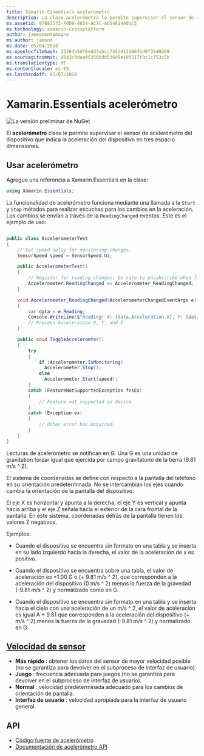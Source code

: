 ```yaml
---
title: Xamarin.Essentials acelerómetro
description: La clase acelerómetro le permite supervisar el sensor de acelerómetro del dispositivo que indica la aceleración del dispositivo en tres espacio dimensiones.
ms.assetid: 97883573-F0D9-4854-AC7C-A654814401C5
ms.technology: xamarin-crossplatform
author: jamesmontemagno
ms.author: jamont
ms.date: 05/04/2018
ms.openlocfilehash: 33364b5df8edd3a5cc745d0131067bd9f3940d69
ms.sourcegitcommit: 46d3c9daa45350bdd536d9e105517f3c1c753c5b
ms.translationtype: HT
ms.contentlocale: es-ES
ms.lasthandoff: 05/07/2018
---
```

# <a name="xamarinessentials-accelerometer"></a>Xamarin.Essentials acelerómetro

![La versión preliminar de NuGet](~/media/shared/pre-release.png)

El **acelerómetro** clase le permite supervisar el sensor de acelerómetro del dispositivo que indica la aceleración del dispositivo en tres espacio dimensiones.

## <a name="using-accelerometer"></a>Usar acelerómetro

Agregue una referencia a Xamarin.Essentials en la clase:

```csharp
using Xamarin.Essentials;
```

La funcionalidad de acelerómetro funciona mediante una llamada a la `Start` y `Stop` métodos para realizar escuchas para los cambios en la aceleración. Los cambios se envían a través de la `ReadingChanged` eventos. Este es el ejemplo de uso:

```csharp

public class AccelerometerTest
{
    // Set speed delay for monitoring changes.
    SensorSpeed speed = SensorSpeed.Ui;

    public AccelerometerTest()
    {
        // Register for reading changes, be sure to unsubscribe when finished
        Accelerometer.ReadingChanged += Accelerometer_ReadingChanged;
    }

    void Accelerometer_ReadingChanged(AccelerometerChangedEventArgs e)
    {
        var data = e.Reading;
        Console.WriteLine($"Reading: X: {data.Acceleration.X}, Y: {data.Acceleration.Y}, Z: {data.Acceleration.Z}");
        // Process Acceleration X, Y, and Z
    }

    public void ToggleAcceleromter()
    {
        try
        {
            if (Accelerometer.IsMonitoring)
              Accelerometer.Stop();
            else
              Accelerometer.Start(speed);
        }
        catch (FeatureNotSupportedException fnsEx)
        {
            // Feature not supported on device
        }
        catch (Exception ex)
        {
            // Other error has occurred.
        }
    }
}
```

Lecturas de acelerómetro se notifican en G. Una G es una unidad de gravitation forzar igual que ejercida por campo gravitatorio de la tierra (9.81 m/s ^ 2).

El sistema de coordenadas se define con respecto a la pantalla del teléfono en su orientación predeterminada. No se intercambian los ejes cuando cambia la orientación de la pantalla del dispositivo.

El eje X es horizontal y apunta a la derecha, el eje Y es vertical y apunta hacia arriba y el eje Z señala hacia el exterior de la cara frontal de la pantalla. En este sistema, coordenadas detrás de la pantalla tienen los valores Z negativos.

Ejemplos:

* Cuando el dispositivo se encuentra sin formato en una tabla y se inserta en su lado izquierdo hacia la derecha, el valor de la aceleración de x es positivo.

* Cuando el dispositivo se encuentra sobre una tabla, el valor de aceleración es +1.00 G o (+ 9.81 m/s ^ 2), que corresponden a la aceleración del dispositivo (0 m/s ^ 2) menos la fuerza de la gravedad (-9.81 m/s ^ 2) y normalizado como en G.

* Cuando el dispositivo se encuentra sin formato en una tabla y se inserta hacia el cielo con una aceleración de un m/s ^ 2, el valor de aceleración es igual A + 9.81 que corresponden a la aceleración del dispositivo (+ m/s ^ 2) menos la fuerza de la gravedad (-9.81 m/s ^ 2) y normalizado en G. 

## <a name="sensor-speedxrefxamarinessentialssensorspeed"></a>[Velocidad de sensor](xref:Xamarin.Essentials.SensorSpeed)

- **Más rápido** : obtener los datos del sensor de mayor velocidad posible (no se garantiza para devolver en el subproceso de interfaz de usuario).
- **Juego** : frecuencia adecuada para juegos (no se garantiza para devolver en el subproceso de interfaz de usuario).
- **Normal** : velocidad predeterminada adecuado para los cambios de orientación de pantalla.
- **Interfaz de usuario** : velocidad apropiada para la interfaz de usuario general.

## <a name="api"></a>API

- [Código fuente de acelerómetro](https://github.com/xamarin/Essentials/tree/master/Essentials/Acceleromter)
- [Documentación de acelerómetro API](xref:Xamarin.Essentials.Accelerometer)
